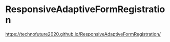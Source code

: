 # ResponsiveAdaptiveFormRegistration
https://technofuture2020.github.io/ResponsiveAdaptiveFormRegistration/
